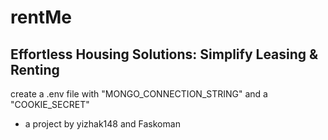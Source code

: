 # rentMe

## Effortless Housing Solutions: Simplify Leasing & Renting

create a .env file with "MONGO_CONNECTION_STRING" and a "COOKIE_SECRET"

* a project by yizhak148 and Faskoman
